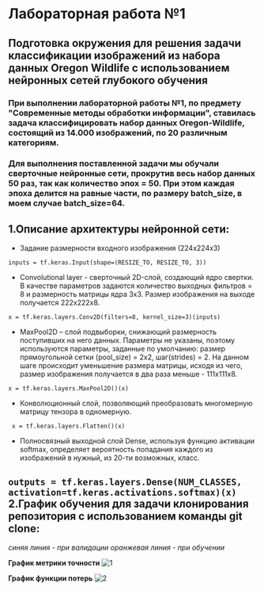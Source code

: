 Лабораторная работа №1
====================
Подготовка окружения для решения задачи классификации изображений из набора данных Oregon Wildlife с использованием нейронных сетей глубокого обучения
---------
### При выполнении лабораторной работы №1, по предмету "Современные методы обработки информации", ставилась задача классифицировать набор данных Oregon-Wildlife, состоящий из 14.000 изображений, по 20 различным категориям.
### Для выполнения поставленной задачи мы обучали сверточные нейронные сети, прокрутив весь набор данных 50 раз, так как количество эпох = 50. При этом каждая эпоха делится на равные части, по размеру batch_size, в моем случае batch_size=64.

1.Описание архитектуры нейронной сети:
-----------
* Задание размерности входного изображения (224х224х3)

```inputs = tf.keras.Input(shape=(RESIZE_TO, RESIZE_TO, 3))```
*  Convolutional layer - сверточный 2D-слой, создающий ядро свертки. В качестве параметров задаются количество выходных фильтров = 8 и размерность матрицы ядра 3х3. Размер изображения на выходе получается 222x222x8.

```x = tf.keras.layers.Conv2D(filters=8, kernel_size=3)(inputs)```
* MaxPool2D – слой подвыборки, снижающий размерность поступивших на него данных. Параметры не указаны, поэтому используются параметры, заданные по умолчанию: размер прямоугольной сетки (pool_size) = 2х2, шаг(strides) = 2. На данном шаге происходит уменьшение размера матрицы, исходя из чего, размер изображения получается в два раза меньше - 111х111х8.

```x = tf.keras.layers.MaxPool2D()(x)```
* Конволюционный слой, позволяющий преобразовать многомерную матрицу тензора в одномерную.

``` x = tf.keras.layers.Flatten()(x)```

* Полносвязный выходной слой Dense, используя функцию активации softmax, определяет вероятность попадания каждого из изображений в нужный, из 20-ти возможных, класс.

```outputs = tf.keras.layers.Dense(NUM_CLASSES, activation=tf.keras.activations.softmax)(x)```
2.График обучения для задачи клонирования репозитория с использованием команды git clone:
---------
*синяя линия - при валидации
оранжевая линия - при обучении*

**График метрики точности**
![1](https://user-images.githubusercontent.com/59210216/110445765-81d90080-80cf-11eb-8aa6-aad20e6b97af.jpg)

**График функции потерь**
![2](https://user-images.githubusercontent.com/59210216/110445885-a46b1980-80cf-11eb-87ad-00d3c02b43c2.jpg)
